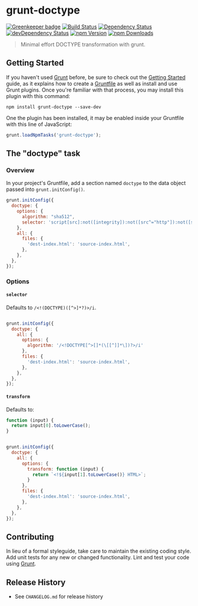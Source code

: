 # grunt-doctype
[![Greenkeeper badge](https://badges.greenkeeper.io/sparanoid/grunt-doctype.svg)](https://greenkeeper.io/)
[![Build Status](https://api.travis-ci.org/sparanoid/grunt-doctype.svg?branch=master)](https://travis-ci.org/sparanoid/grunt-doctype)
[![Dependency Status](https://david-dm.org/sparanoid/grunt-doctype.svg)](https://david-dm.org/sparanoid/grunt-doctype)
[![devDependency Status](https://david-dm.org/sparanoid/grunt-doctype/dev-status.svg)](https://david-dm.org/sparanoid/grunt-doctype#info=devDependencies)
[![npm Version](https://img.shields.io/npm/v/grunt-doctype.svg)](https://www.npmjs.com/package/grunt-doctype)
[![npm Downloads](https://img.shields.io/npm/dm/grunt-doctype.svg)](https://www.npmjs.com/package/grunt-doctype)

> Minimal effort DOCTYPE transformation with grunt.

## Getting Started

If you haven't used [Grunt](http://gruntjs.com/) before, be sure to check out the [Getting Started](http://gruntjs.com/getting-started) guide, as it explains how to create a [Gruntfile](http://gruntjs.com/sample-gruntfile) as well as install and use Grunt plugins. Once you're familiar with that process, you may install this plugin with this command:

```shell
npm install grunt-doctype --save-dev
```

One the plugin has been installed, it may be enabled inside your Gruntfile with this line of JavaScript:

```js
grunt.loadNpmTasks('grunt-doctype');
```

## The "doctype" task

### Overview

In your project's Gruntfile, add a section named `doctype` to the data object passed into `grunt.initConfig()`.

```js
grunt.initConfig({
  doctype: {
    options: {
      algorithm: "sha512",
      selector: 'script[src]:not([integrity]):not([src^="http"]):not([src^="//"])'
    },
    all: {
      files: {
        'dest-index.html': 'source-index.html',
      },
    },
  },
});
```

### Options

#### `selector`

Defaults to `/<!(DOCTYPE)([^>]*?)>/i`.

```js

grunt.initConfig({
  doctype: {
    all: {
      options: {
        algorithm: '/<!DOCTYPE[^>[]*(\[[^]]*\])?>/i'
      },
      files: {
        'dest-index.html': 'source-index.html',
      },
    },
  },
});
```

#### `transform`

Defaults to:

```js
function (input) {
  return input[0].toLowerCase();
}
```

```js

grunt.initConfig({
  doctype: {
    all: {
      options: {
        transform: function (input) {
          return `<!${input[1].toLowerCase()} HTML>`;
        }
      },
      files: {
        'dest-index.html': 'source-index.html',
      },
    },
  },
});
```

## Contributing

In lieu of a formal styleguide, take care to maintain the existing coding style. Add unit tests for any new or changed functionality. Lint and test your code using [Grunt](http://gruntjs.com/).

## Release History

- See `CHANGELOG.md` for release history

